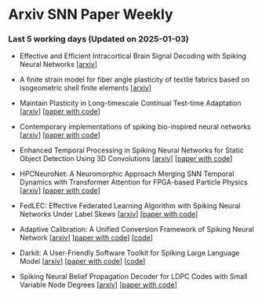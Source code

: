 # Arxiv SNN Paper Weekly


 ### **Last 5 working days (Updated on 2025-01-03)** 


- Effective and Efficient Intracortical Brain Signal Decoding with Spiking Neural Networks [[arxiv](https://arxiv.org/abs/2412.20714)]

- A finite strain model for fiber angle plasticity of textile fabrics based on isogeometric shell finite elements [[arxiv](https://arxiv.org/abs/2412.20131)]

- Maintain Plasticity in Long-timescale Continual Test-time Adaptation [[arxiv](https://arxiv.org/abs/2412.20034)] [[paper with code](https://paperswithcode.com/paper/maintain-plasticity-in-long-timescale)]

- Contemporary implementations of spiking bio-inspired neural networks [[arxiv](https://arxiv.org/abs/2412.17926)] [[paper with code](https://paperswithcode.com/paper/contemporary-implementations-of-spiking-bio)]

- Enhanced Temporal Processing in Spiking Neural Networks for Static Object Detection Using 3D Convolutions [[arxiv](https://arxiv.org/abs/2412.17654)] [[paper with code](https://paperswithcode.com/paper/enhanced-temporal-processing-in-spiking)]

- HPCNeuroNet: A Neuromorphic Approach Merging SNN Temporal Dynamics with Transformer Attention for FPGA-based Particle Physics [[arxiv](https://arxiv.org/abs/2412.17571)] [[paper with code](https://paperswithcode.com/paper/hpcneuronet-a-neuromorphic-approach-merging)]

- FedLEC: Effective Federated Learning Algorithm with Spiking Neural Networks Under Label Skews [[arxiv](https://arxiv.org/abs/2412.17305)] [[paper with code](https://paperswithcode.com/paper/fedlec-effective-federated-learning-algorithm)]

- Adaptive Calibration: A Unified Conversion Framework of Spiking Neural Network [[arxiv](https://arxiv.org/abs/2412.16219)] [[paper with code](https://paperswithcode.com/paper/adaptive-calibration-a-unified-conversion)] [[code](https://github.com/bic-l/burst-ann2snn)]

- Darkit: A User-Friendly Software Toolkit for Spiking Large Language Model [[arxiv](https://arxiv.org/abs/2412.15634)] [[paper with code](https://paperswithcode.com/paper/darkit-a-user-friendly-software-toolkit-for)] [[code](https://github.com/zju-bmi-lab/DarwinKit)]

- Spiking Neural Belief Propagation Decoder for LDPC Codes with Small Variable Node Degrees [[arxiv](https://arxiv.org/abs/2412.15897)] [[paper with code](https://paperswithcode.com/paper/spiking-neural-belief-propagation-decoder-for-1)]

